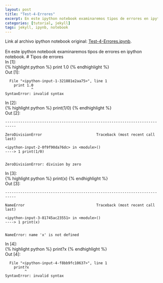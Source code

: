 ```yaml
---
layout: post
title: "Test-4-Errores"
excerpt: En este ipython notebook examinaremos tipos de errores en ipython notebook.
categories: [tutorial, jekyll] 
tags: jekyll, ipynb, notebook
---
```

<div class="header">
Link al archivo ipython notebook original:
<a href="https://raw.githubusercontent.com/sebastiandres/sebastiandres.github.io/master/ipynb/Test-4-Errores.ipynb">Test-4-Errores.ipynb</a>.
</div>
<br>
En este ipython notebook examinaremos tipos de errores en ipython notebook.
# Tipos de errores

<div class="in-prompt prompt-common">In [1]:</div>

<div class="input">
{% highlight python %}
print 1.0
{% endhighlight %}
</div>

<div class="output-prompt prompt-common">Out [1]:</div>

      File "<ipython-input-1-321881e2aa75>", line 1
        print 1.0
                ^
    SyntaxError: invalid syntax


<div class="in-prompt prompt-common">In [2]:</div>

<div class="input">
{% highlight python %}
print(1/0)
{% endhighlight %}
</div>

<div class="output-prompt prompt-common">Out [2]:</div>

    ---------------------------------------------------------------------------

    ZeroDivisionError                         Traceback (most recent call last)

    <ipython-input-2-0f9f90da76dc> in <module>()
    ----> 1 print(1/0)
    

    ZeroDivisionError: division by zero

<div class="in-prompt prompt-common">In [3]:</div>

<div class="input">
{% highlight python %}
print(x)
{% endhighlight %}
</div>

<div class="output-prompt prompt-common">Out [3]:</div>

    ---------------------------------------------------------------------------

    NameError                                 Traceback (most recent call last)

    <ipython-input-3-81745ac23551> in <module>()
    ----> 1 print(x)
    

    NameError: name 'x' is not defined

<div class="in-prompt prompt-common">In [4]:</div>

<div class="input">
{% highlight python %}
print?x
{% endhighlight %}
</div>

<div class="output-prompt prompt-common">Out [4]:</div>

      File "<ipython-input-4-f8bb9fc10637>", line 1
        print?x
             ^
    SyntaxError: invalid syntax

